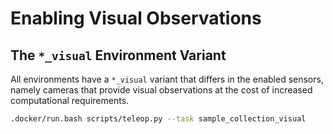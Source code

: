 # Enabling Visual Observations

## The `*_visual` Environment Variant

All environments have a `*_visual` variant that differs in the enabled sensors, namely cameras that provide visual observations at the cost of increased computational requirements.

```bash
.docker/run.bash scripts/teleop.py --task sample_collection_visual
```
